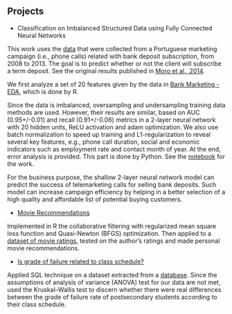## Projects

* Classification on Imbalanced Structured Data using Fully Connected Neural Networks

This work uses the [data](https://archive.ics.uci.edu/ml/datasets/Bank+Marketing) that were collected from a Portuguese marketing campaign (i.e., phone calls) related with bank deposit subscription, from 2008 to 2013. The goal is to predict whether or not the client will subscribe a term deposit. See the original results published in [Moro et al., 2014](http://dx.doi.org/10.1016/j.dss.2014.03.001).

We first analyze a set of 20 features given by the data in [Bank Marketing - EDA](http://htmlpreview.github.io/?https://github.com/DrMMZ/drmmz.github.io/blob/master/bank_EDA.nb.html), which is done by R.

Since the data is imbalanced, oversampling and undersampling training data methods are used. However, their results are similar, based on AUC (0.95+/-0.01) and recall (0.91+/-0.06) metrics in a 2-layer neural network with 20 hidden units, ReLU activation and adam optimization. We also use batch normalization to speed up training and L1-regularization to reveal several key features, e.g., phone call duration, social and economic indicators such as employment rate and contact month of year. At the end, error analysis is provided. This part is done by Python. See the [notebook]() for the work. 

For the business purpose, the shallow 2-layer neural network model can predict the success of telemarketing calls for selling bank deposits. Such model can increase campaign efficiency by helping in a better selection of a high quality and affordable list of potential buying customers.

* [Movie Recommendations](http://htmlpreview.github.io/?https://github.com/DrMMZ/drmmz.github.io/blob/master/Movies.nb.html)

Implemented in R the collaborative filtering with regularized mean square loss function and Quasi-Newton (BFGS) optimization. Then applied to a [dataset of movie ratings](https://grouplens.org/datasets/movielens/), tested on the author’s ratings and made personal movie recommendations.

* [Is grade of failure related to class schedule?](http://htmlpreview.github.io/?https://github.com/DrMMZ/drmmz.github.io/blob/master/School.html)

Applied SQL technique on a dataset extracted from a [database](https://www.kaggle.com/Madgrades/uw-madison-courses). Since the assumptions of analysis of variance (ANOVA) test for our data are not met, used the Kruskal–Wallis test to discern whether there were real differences between the grade of failure rate of postsecondary students according to their class schedule.
